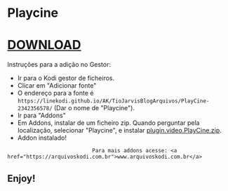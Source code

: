 # Playcine
#  <a href="https://github.com/Linekodi/AK/raw/master/TioJarvisBlogArquivos/PlayCine-2342356578/plugin.video.PlayCine.zip">DOWNLOAD</a>

Instruções para a adição no Gestor:


<p align="left">
  <ul>
    <li>Ir para o Kodi gestor de ficheiros.</li>
    <li>Clicar em "Adicionar fonte"</li>
    <li>O endereço para a fonte é <code>https://linekodi.github.io/AK/TioJarvisBlogArquivos/PlayCine-2342356578/</code> (Dar o nome de "Playcine").</li>
    <li>Ir para "Addons"</li>
    <li>Em Addons, instalar de um ficheiro zip. Quando perguntar pela localização, selecionar "Playcine", e instalar <a href="plugin.video.PlayCine.zip">plugin.video.PlayCine.zip</a>.</li>
    <li>Addon instalado!</li>
  </ul>
  
  
  
                               Para mais addons acesse: <a href="https://arquivoskodi.com.br">www.arquivoskodi.com.br</a>

</p>

## Enjoy!
